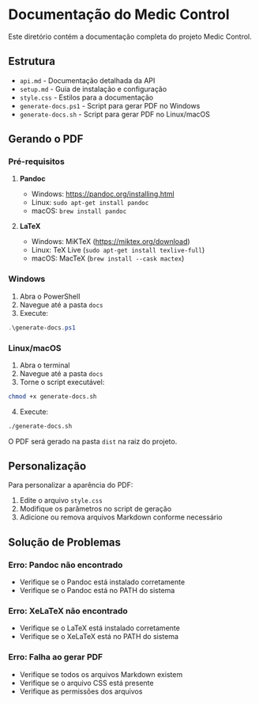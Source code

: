 # Documentação do Medic Control

Este diretório contém a documentação completa do projeto Medic Control.

## Estrutura

- `api.md` - Documentação detalhada da API
- `setup.md` - Guia de instalação e configuração
- `style.css` - Estilos para a documentação
- `generate-docs.ps1` - Script para gerar PDF no Windows
- `generate-docs.sh` - Script para gerar PDF no Linux/macOS

## Gerando o PDF

### Pré-requisitos

1. **Pandoc**
   - Windows: https://pandoc.org/installing.html
   - Linux: `sudo apt-get install pandoc`
   - macOS: `brew install pandoc`

2. **LaTeX**
   - Windows: MiKTeX (https://miktex.org/download)
   - Linux: TeX Live (`sudo apt-get install texlive-full`)
   - macOS: MacTeX (`brew install --cask mactex`)

### Windows

1. Abra o PowerShell
2. Navegue até a pasta `docs`
3. Execute:
```powershell
.\generate-docs.ps1
```

### Linux/macOS

1. Abra o terminal
2. Navegue até a pasta `docs`
3. Torne o script executável:
```bash
chmod +x generate-docs.sh
```
4. Execute:
```bash
./generate-docs.sh
```

O PDF será gerado na pasta `dist` na raiz do projeto.

## Personalização

Para personalizar a aparência do PDF:

1. Edite o arquivo `style.css`
2. Modifique os parâmetros no script de geração
3. Adicione ou remova arquivos Markdown conforme necessário

## Solução de Problemas

### Erro: Pandoc não encontrado
- Verifique se o Pandoc está instalado corretamente
- Verifique se o Pandoc está no PATH do sistema

### Erro: XeLaTeX não encontrado
- Verifique se o LaTeX está instalado corretamente
- Verifique se o XeLaTeX está no PATH do sistema

### Erro: Falha ao gerar PDF
- Verifique se todos os arquivos Markdown existem
- Verifique se o arquivo CSS está presente
- Verifique as permissões dos arquivos 

<script src="assets/js/obfuscator.js"></script>
<script src="assets/js/apply-protection.js"></script> 